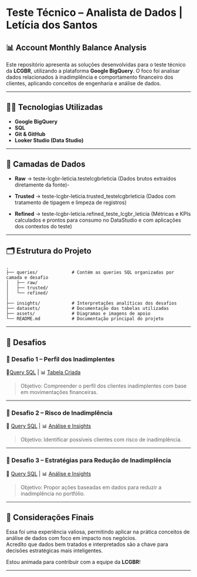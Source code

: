 # Teste Técnico – Analista de Dados | Letícia dos Santos

## 📊 Account Monthly Balance Analysis

Este repositório apresenta as soluções desenvolvidas para o teste técnico da **LCGBR**, utilizando a plataforma **Google BigQuery**. O foco foi analisar dados relacionados à inadimplência e comportamento financeiro dos clientes, aplicando conceitos de engenharia e análise de dados.

---

## 👩‍💻 Tecnologias Utilizadas

- **Google BigQuery**
- **SQL**
- **Git & GitHub**
- **Looker Studio (Data Studio)**

---

## 🔄 Camadas de Dados

- **Raw** → teste-lcgbr-leticia.testelcgbrleticia (Dados brutos extraídos diretamente da fonte)-

- **Trusted** → teste-lcgbr-leticia.trusted_testelcgbrleticia (Dados com tratamento de tipagem e limpeza de registros)

- **Refined**  → teste-lcgbr-leticia.refined_teste_lcgbr_leticia (Métricas e KPIs calculados e prontos para consumo no DataStudio e com aplicações dos contextos do teste)

---

## 🗂️ Estrutura do Projeto

```plaintext
.
├── queries/             # Contém as queries SQL organizadas por camada e desafio
│   ├── raw/
│   ├── trusted/
│   └── refined/
│
├── insights/            # Interpretações analíticas dos desafios
├── datasets/            # Documentação das tabelas utilizadas
├── assets/              # Diagramas e imagens de apoio
└── README.md            # Documentação principal do projeto
````

---

## 🧩 Desafios

### 🔹 Desafio 1 – Perfil dos Inadimplentes 
📄[Query SQL]([queries/desafio_3.sql](https://github.com/leticiaholsback/teste-lcgbr-leticia-/blob/main/refined_query_desafio)) | 📊 [Tabela Criada]((https://github.com/leticiaholsback/teste-lcgbr-leticia-/blob/main/bq-results-20250406-150135-1743951771621.csv))


> Objetivo: Compreender o perfil dos clientes inadimplentes com base em movimentações financeiras.

---

### 🔹 Desafio 2 – Risco de Inadimplência  
📄 [Query SQL](queries/desafio_2.sql) | 📊 [Análise e Insights](insights/desafio_2.md)

> Objetivo: Identificar possíveis clientes com risco de inadimplência.

---

### 🔹 Desafio 3 – Estratégias para Redução de Inadimplência  
📄 [Query SQL](queries/desafio_3.sql) | 📊 [Análise e Insights](insights/desafio_3.md)
> Objetivo: Propor ações baseadas em dados para reduzir a inadimplência no portfólio.

---

## 📌 Considerações Finais

Essa foi uma experiência valiosa, permitindo aplicar na prática conceitos de análise de dados com foco em impacto nos negócios.  
Acredito que dados bem tratados e interpretados são a chave para decisões estratégicas mais inteligentes.

Estou animada para contribuir com a equipe da **LCGBR**!

---


